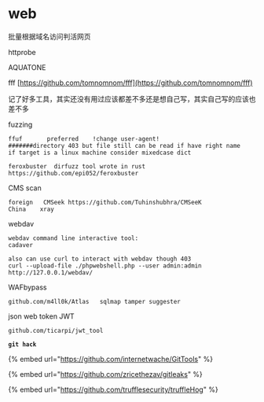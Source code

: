 # web

批量根据域名访问判活网页  &#x20;

httprobe&#x20;

AQUATONE

fff  [https://github.com/tomnomnom/fff](https://github.com/tomnomnom/fff)

记了好多工具，其实还没有用过应该都差不多还是想自己写，其实自己写的应该也差不多



fuzzing&#x20;

```
ffuf       preferred    !change user-agent!
#######directory 403 but file still can be read if have right name
if target is a linux machine consider mixedcase dict

feroxbuster  dirfuzz tool wrote in rust
https://github.com/epi052/feroxbuster
```

CMS scan

```
foreign   CMSeek https://github.com/Tuhinshubhra/CMSeeK
China    xray
```

webdav

```
webdav command line interactive tool:
cadaver

also can use curl to interact with webdav though 403
curl --upload-file ./phpwebshell.php --user admin:admin http://127.0.0.1/webdav/
```

WAFbypass

`github.com/m4ll0k/Atlas   sqlmap tamper suggester`

json web token  JWT

`github.com/ticarpi/jwt_tool`

**`git hack  `**

{% embed url="https://github.com/internetwache/GitTools" %}

{% embed url="https://github.com/zricethezav/gitleaks" %}

{% embed url="https://github.com/trufflesecurity/truffleHog" %}
